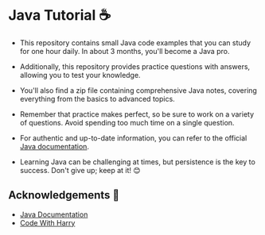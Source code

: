 # Java Tutorial ☕

* This repository contains small Java code examples that you can study for one hour daily. In about 3 months, you'll
  become a Java pro.

* Additionally, this repository provides practice questions with answers, allowing you to test your knowledge.

* You'll also find a zip file containing comprehensive Java notes, covering everything from the basics to advanced
  topics.

* Remember that practice makes perfect, so be sure to work on a variety of questions. Avoid spending too much time on a
  single question.

* For authentic and up-to-date information, you can refer to the
  official [Java documentation](https://docs.oracle.com/en/java/javase/21/docs/api/index.html).

* Learning Java can be challenging at times, but persistence is the key to success. Don't give up; keep at it! 😊

## Acknowledgements 🥰

- [Java Documentation](https://docs.oracle.com/en/java/javase/21/docs/api/index.html)
- [Code With Harry](https://www.codewithharry.com/)
